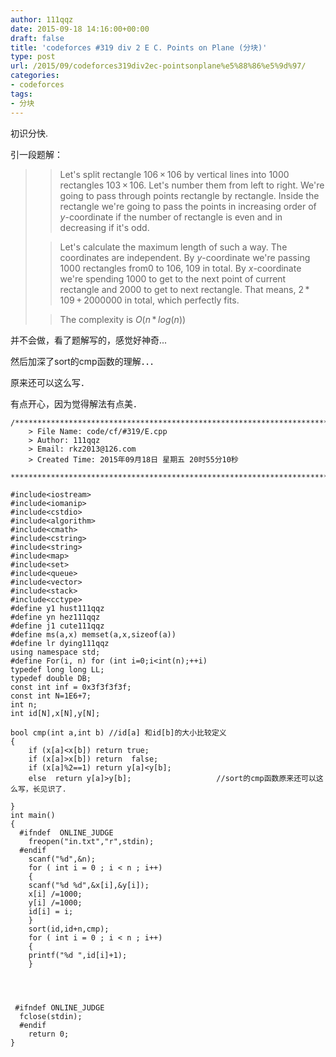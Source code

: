 ```yaml
---
author: 111qqz
date: 2015-09-18 14:16:00+00:00
draft: false
title: 'codeforces #319 div 2 E C. Points on Plane (分块)'
type: post
url: /2015/09/codeforces319div2ec-pointsonplane%e5%88%86%e5%9d%97/
categories:
- codeforces
tags:
- 分块
---
```






初识分快.




引一段题解：




<blockquote>

> 
> Let's split rectangle 106 × 106 by vertical lines into 1000 rectangles 103 × 106. Let's number them from left to right. We're going to pass through points rectangle by rectangle. Inside the rectangle we're going to pass the points in increasing order of _y_-coordinate if the number of rectangle is even and in decreasing if it's odd.
> 
> 

> 
> Let's calculate the maximum length of such a way. The coordinates are independent. By _y_-coordinate we're passing 1000 rectangles from0 to 106, 109 in total. By _x_-coordinate we're spending 1000 to get to the next point of current rectangle and 2000 to get to next rectangle. That means, 2 * 109 + 2000000 in total, which perfectly fits.
> 
> 

> 
> The complexity is _O_(_n_ * _log_(_n_))
> 
> 
</blockquote>




并不会做，看了题解写的，感觉好神奇...




然后加深了sort的cmp函数的理解．．．




原来还可以这么写．




有点开心，因为觉得解法有点美．


 

    
    /*************************************************************************
    	> File Name: code/cf/#319/E.cpp
    	> Author: 111qqz
    	> Email: rkz2013@126.com 
    	> Created Time: 2015年09月18日 星期五 20时55分10秒
     ************************************************************************/
    
    #include<iostream>
    #include<iomanip>
    #include<cstdio>
    #include<algorithm>
    #include<cmath>
    #include<cstring>
    #include<string>
    #include<map>
    #include<set>
    #include<queue>
    #include<vector>
    #include<stack>
    #include<cctype>
    #define y1 hust111qqz
    #define yn hez111qqz
    #define j1 cute111qqz
    #define ms(a,x) memset(a,x,sizeof(a))
    #define lr dying111qqz
    using namespace std;
    #define For(i, n) for (int i=0;i<int(n);++i)  
    typedef long long LL;
    typedef double DB;
    const int inf = 0x3f3f3f3f;
    const int N=1E6+7;
    int n;
    int id[N],x[N],y[N];
    
    bool cmp(int a,int b) //id[a] 和id[b]的大小比较定义
    {
        if (x[a]<x[b]) return true;
        if (x[a]>x[b]) return  false;
        if (x[a]%2==1) return y[a]<y[b];
        else  return y[a]>y[b];                   //sort的cmp函数原来还可以这么写，长见识了．
        
    }
    int main()
    {
      #ifndef  ONLINE_JUDGE 
        freopen("in.txt","r",stdin);  
      #endif
        scanf("%d",&n);
        for ( int i = 0 ; i < n ; i++)
        {
    	scanf("%d %d",&x[i],&y[i]);
    	x[i] /=1000;
    	y[i] /=1000;
    	id[i] = i;
        }
        sort(id,id+n,cmp);
        for ( int i = 0 ; i < n ; i++)
        {
    	printf("%d ",id[i]+1);
        }
        
    
      
      
     #ifndef ONLINE_JUDGE  
      fclose(stdin);
      #endif
    	return 0;
    }
    



